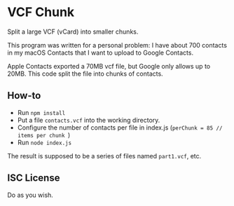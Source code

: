 # VCF Chunk

Split a large VCF (vCard) into smaller chunks.

This program was written for a personal problem: I have about 700 contacts in my macOS Contacts that I want to upload to Google Contacts.

Apple Contacts exported a 70MB vcf file, but Google only allows up to 20MB. This code split the file into chunks of contacts.

## How-to

- Run `npm install`
- Put a file `contacts.vcf` into the working directory.
- Configure the number of contacts per file in index.js (`perChunk = 85 // items per chunk `)
- Run `node index.js`

The result is supposed to be a series of files named `part1.vcf`, etc.

## ISC License

Do as you wish.
